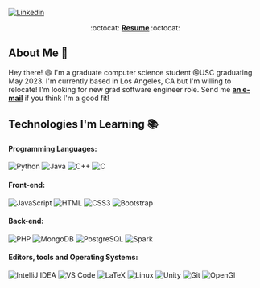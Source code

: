 <!--
My friends, love is better than anger. Hope is better than fear. Optimism is better than despair. So let us be loving, hopeful and optimistic.
-->
<!-- <img width="100%" src="https://i.postimg.cc/SQCgGbMt/github-banner.png"/> -->

[![Linkedin](https://img.shields.io/badge/-LinkedIn-blue?style=flat&logo=Linkedin&logoColor=white&link=[https://www.linkedin.com/in/luer-lyu-cs/])](https://www.linkedin.com/in/luer-lyu-cs/)

<p align="center"> :octocat: <b><a href="resume_LuerLyu.pdf">Resume</a> </b> :octocat: </p>

## About Me :wave:

Hey there! :smile: I'm a graduate computer science student @USC graduating May 2023. I'm currently based in Los Angeles, CA but I'm willing to relocate! I'm looking for new grad software engineer role. Send me [**an e-mail**](mailto:luerlyu12@gmail.com) if you think I'm a good fit!

<!-- More info on badges: https://github.com/badges/shields/blob/master/doc/logos.md -->
<!-- SimpleIcons: https://simpleicons.org/ -->

## Technologies I'm Learning :books:

#### Programming Languages:

![Python](http://img.shields.io/badge/-Python-3776AB?style=flat-square&logo=python&logoColor=fff7a1)
![Java](http://img.shields.io/badge/-Java-007396?style=flat-square&logo=java&logoColor=ffffff)
![C++](http://img.shields.io/badge/-C++-00599C?style=flat-square&logo=C++&logoColor=ffffff)
![C](http://img.shields.io/badge/-C-A8B9CC?style=flat-square&logo=C&logoColor=ffffff)


#### Front-end:

![JavaScript](https://img.shields.io/badge/-JavaScript-%23F7DF1C?style=flat-square&logo=javascript&logoColor=000000&color=d1b01f)
![HTML](http://img.shields.io/badge/-HTML-E34F26?style=flat-square&logo=HTML5&logoColor=ffffff)
![CSS3](http://img.shields.io/badge/-CSS-1572B6?style=flat-square&logo=CSS3&logoColor=ffffff)
![Bootstrap](http://img.shields.io/badge/-Bootstrap-7952B3?style=flat-square&logo=Bootstrap&logoColor=ffffff)


#### Back-end:

![PHP](http://img.shields.io/badge/-PHP-777BB4?style=flat-square&logo=php&logoColor=ffffff)
![MongoDB](https://img.shields.io/badge/-MongoDB-47A248?style=flat-square&logo=mongodb&logoColor=ffffff)
![PostgreSQL](https://img.shields.io/badge/-PostgreSQL-336791?style=flat-square&logo=postgresql)
![Spark](http://img.shields.io/badge/-Spark-E25A1C?style=flat-square&logo=Apache-Spark&logoColor=ffffff)

#### Editors, tools and Operating Systems:

![IntelliJ IDEA](http://img.shields.io/badge/-IntelliJ%20IDEA-000000?style=flat-square&logo=intellij-idea&logoColor=ffffff)
![VS Code](http://img.shields.io/badge/-VS%20Code-007ACC?style=flat-square&logo=visual-studio-code&logoColor=ffffff)
![LaTeX](http://img.shields.io/badge/-LaTeX-008080?style=flat-square&logo=latex&logoColor=ffffff)
![Linux](http://img.shields.io/badge/-Linux-FCC624?style=flat-square&logo=linux&logoColor=ffffff)
![Unity](http://img.shields.io/badge/-Unity-FFFFFF?style=flat-square&logo=Unity&logoColor=000000)
![Git](http://img.shields.io/badge/-Git-F05032?style=flat-square&logo=Git&logoColor=ffffff)
![OpenGl](http://img.shields.io/badge/-OpenGl-5586A4?style=flat-square&logo=OpenGl&logoColor=ffffff)

<!-- BLOG-POST-LIST:END -->
